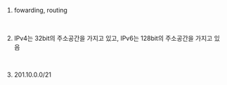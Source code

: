 1. fowarding, routing

    <br>

2. IPv4는 32bit의 주소공간을 가지고 있고, IPv6는 128bit의 주소공간을 가지고 있음

    <br>

3. 201.10.0.0/21


